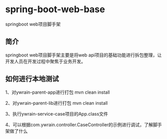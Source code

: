 # spring-boot-web-base
springboot web项目脚手架

## 简介
springboot web项目脚手架主要是将web api项目的基础功能进行拆包整理，让开发人员在开发过程中聚焦于业务开发。

## 如何进行本地测试

1、对ywrain-parent-app进行打包
mvn clean install

2、对ywrain-parent-lib进行打包
mvn clean install

3、执行ywrain-service-case项目的App.class文件

4、可以根据com.ywrain.controller.CaseController的示例进行调试，了解脚手架做了什么
